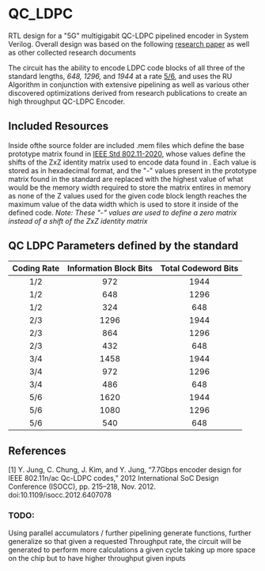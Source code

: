 # QC_LDPC
RTL design for a "5G" multigigabit QC-LDPC pipelined encoder in System Verilog. Overall design was based on the following [research paper](#1) as well as other collected research documents 

The circuit has the ability to encode LDPC code blocks of all three of the standard lengths, _648, 1296,_ and _1944_ at a rate <ins>5/6</ins>, and uses the RU Algorithm in conjunction with extensive pipelining as well as various other discovered optimizations derived from research publications to create an high throughput QC-LDPC Encoder. 


## Included Resources
Inside ofthe source folder are included .mem files which define the base prototype matrix found in <ins>IEEE Std 802.11-2020</ins>, whose values define the shifts of the ZxZ identity matrix used to encode data found in . Each value is stored as in hexadecimal format, and the "-" values present in the prototype matrix found in the standard are replaced with the highest value of what would be the memory width required to store the matrix entires in memory as none of the Z values used for the given code block length reaches the maximum value of the data width which is used to store it inside of the defined code. _Note: These "-" values are used to define a zero matrix instead of a shift of the ZxZ identity matrix_  


## QC LDPC Parameters defined by the standard
| Coding Rate  | Information Block Bits | Total Codeword Bits
| :-----: | :-----: | :-----: |
| 1/2  | 972  | 1944  |
| 1/2  | 648  | 1296  |
| 1/2  | 324  | 648  |
| 2/3  | 1296  | 1944 |
| 2/3  | 864  | 1296  |
| 2/3  | 432  | 648  |
| 3/4  | 1458  | 1944  |
| 3/4  | 972  | 1296  |
| 3/4  | 486  | 648  |
| 5/6  | 1620  | 1944  |
| 5/6  | 1080  | 1296  |
| 5/6  | 540  | 648  |



## References
<a id="1">[1]</a> 
Y. Jung, C. Chung, J. Kim, and Y. Jung, “7.7Gbps encoder design for IEEE 802.11n/ac Qc-LDPC codes,” 2012 International SoC Design Conference (ISOCC), pp. 215–218, Nov. 2012. doi:10.1109/isocc.2012.6407078 



### TODO:
Using parallel accumulators / further pipelining generate functions, further generalize so that given a requested Throughput rate, the circuit will be generated to perform more calculations a given cycle taking up more space on the chip but to have higher throughput given inputs